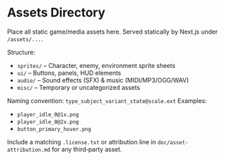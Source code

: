 # Assets Directory

Place all static game/media assets here. Served statically by Next.js under `/assets/...`.

Structure:
- `sprites/` – Character, enemy, environment sprite sheets
- `ui/` – Buttons, panels, HUD elements
- `audio/` – Sound effects (SFX) & music (MIDI/MP3/OGG/WAV)
- `misc/` – Temporary or uncategorized assets

Naming convention: `type_subject_variant_state@scale.ext`
Examples:
- `player_idle_0@1x.png`
- `player_idle_0@2x.png`
- `button_primary_hover.png`

Include a matching `.license.txt` or attribution line in `doc/asset-attribution.md` for any third‑party asset.
